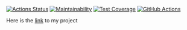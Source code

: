 [![Actions Status](https://github.com/maxtiish/java-project-72/actions/workflows/hexlet-check.yml/badge.svg)](https://github.com/maxtiish/java-project-72/actions) [![Maintainability](https://api.codeclimate.com/v1/badges/5db4713cb5c5014898c5/maintainability)](https://codeclimate.com/github/maxtiish/java-project-72/maintainability) [![Test Coverage](https://api.codeclimate.com/v1/badges/5db4713cb5c5014898c5/test_coverage)](https://codeclimate.com/github/maxtiish/java-project-72/test_coverage) [![GitHub Actions](https://github.com/maxtiish/java-project-71/actions/workflows/main.yml/badge.svg?event=push)](https://github.com/maxtiish/java-project-72/actions/workflows/main.yml)

Here is the [link](https://java-project-72-wxf7.onrender.com) to my project
